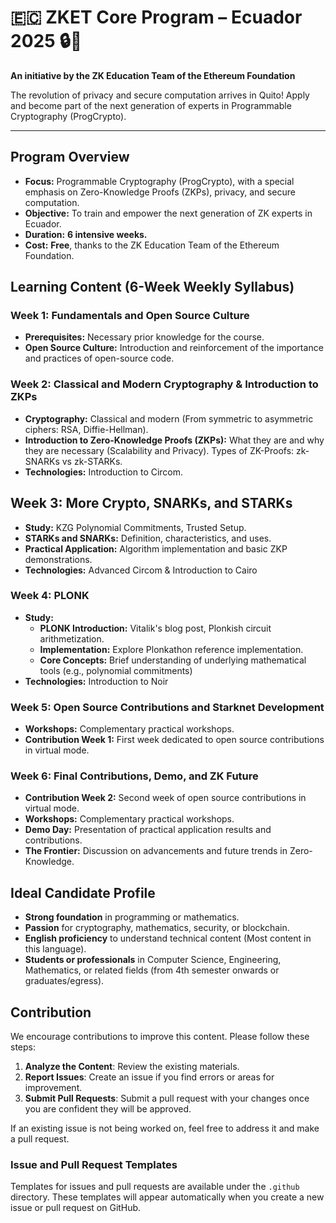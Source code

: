 # 🇪🇨 ZKET Core Program – Ecuador 2025 🔒🚀

**An initiative by the ZK Education Team of the Ethereum Foundation**

The revolution of privacy and secure computation arrives in Quito! Apply and become part of the next generation of experts in Programmable Cryptography (ProgCrypto).

---

## Program Overview

- **Focus:** Programmable Cryptography (ProgCrypto), with a special emphasis on Zero-Knowledge Proofs (ZKPs), privacy, and secure computation.
- **Objective:** To train and empower the next generation of ZK experts in Ecuador.
- **Duration:** **6 intensive weeks.**
- **Cost:** **Free**, thanks to the ZK Education Team of the Ethereum Foundation.

## Learning Content (6-Week Weekly Syllabus)

### Week 1: Fundamentals and Open Source Culture
- **Prerequisites:** Necessary prior knowledge for the course.
- **Open Source Culture:** Introduction and reinforcement of the importance and practices of open-source code.

### Week 2: Classical and Modern Cryptography & Introduction to ZKPs
- **Cryptography:** Classical and modern (From symmetric to asymmetric ciphers: RSA, Diffie-Hellman).
- **Introduction to Zero-Knowledge Proofs (ZKPs):** What they are and why they are necessary (Scalability and Privacy). Types of ZK-Proofs: zk-SNARKs vs zk-STARKs.
- **Technologies:** Introduction to Circom.

## Week 3: More Crypto, SNARKs, and STARKs
- **Study:** KZG Polynomial Commitments, Trusted Setup.
- **STARKs and SNARKs:** Definition, characteristics, and uses.
- **Practical Application:** Algorithm implementation and basic ZKP demonstrations.
- **Technologies:** Advanced Circom & Introduction to Cairo
  
### Week 4: PLONK
- **Study:**
    - **PLONK Introduction:** Vitalik's blog post, Plonkish circuit arithmetization.
    - **Implementation:** Explore Plonkathon reference implementation.
    - **Core Concepts:** Brief understanding of underlying mathematical tools (e.g., polynomial commitments)
- **Technologies:** Introduction to Noir

### Week 5: Open Source Contributions and Starknet Development
- **Workshops:** Complementary practical workshops.
- **Contribution Week 1:** First week dedicated to open source contributions in virtual mode.

### Week 6: Final Contributions, Demo, and ZK Future
- **Contribution Week 2:** Second week of open source contributions in virtual mode.
- **Workshops:** Complementary practical workshops.
- **Demo Day:** Presentation of practical application results and contributions.
- **The Frontier:** Discussion on advancements and future trends in Zero-Knowledge.

## Ideal Candidate Profile

- **Strong foundation** in programming or mathematics.
- **Passion** for cryptography, mathematics, security, or blockchain.
- **English proficiency** to understand technical content (Most content in this language).
- **Students or professionals** in Computer Science, Engineering, Mathematics, or related fields (from 4th semester onwards or graduates/egress).


## Contribution

We encourage contributions to improve this content. Please follow these steps:

1. **Analyze the Content**: Review the existing materials.
2. **Report Issues**: Create an issue if you find errors or areas for improvement.
3. **Submit Pull Requests**: Submit a pull request with your changes once you are confident they will be approved.

If an existing issue is not being worked on, feel free to address it and make a pull request.

### Issue and Pull Request Templates

Templates for issues and pull requests are available under the `.github` directory. These templates will appear automatically when you create a new issue or pull request on GitHub.
